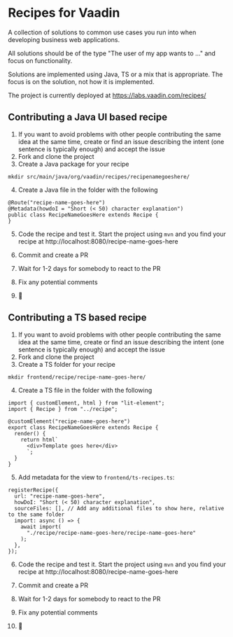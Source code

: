 # Recipes for Vaadin

A collection of solutions to common use cases you run into when developing business web applications.

All solutions should be of the type "The user of my app wants to ..." and focus on functionality.

Solutions are implemented using Java, TS or a mix that is appropriate. The focus is on the solution, not how it is implemented.

The project is currently deployed at https://labs.vaadin.com/recipes/

## Contributing a Java UI based recipe

1. If you want to avoid problems with other people contributing the same idea at the same time, create or find an issue describing the intent (one sentence is typically enough) and accept the issue
2. Fork and clone the project
3. Create a Java package for your recipe

```
mkdir src/main/java/org/vaadin/recipes/recipenamegoeshere/
```

4. Create a Java file in the folder with the following

```
@Route("recipe-name-goes-here")
@Metadata(howdoI = "Short (< 50) character explanation")
public class RecipeNameGoesHere extends Recipe {
}
```

5. Code the recipe and test it. Start the project using `mvn` and you find your recipe at http://localhost:8080/recipe-name-goes-here

6. Commit and create a PR
7. Wait for 1-2 days for somebody to react to the PR
8. Fix any potential comments
9. :tada:

## Contributing a TS based recipe

1. If you want to avoid problems with other people contributing the same idea at the same time, create or find an issue describing the intent (one sentence is typically enough) and accept the issue
2. Fork and clone the project
3. Create a TS folder for your recipe

```
mkdir frontend/recipe/recipe-name-goes-here/
```

4. Create a TS file in the folder with the following

```
import { customElement, html } from "lit-element";
import { Recipe } from "../recipe";

@customElement("recipe-name-goes-here")
export class RecipeNameGoesHere extends Recipe {
  render() {
    return html`
      <div>Template goes here</div>
      `;
  }
}
```

5. Add metadata for the view to `frontend/ts-recipes.ts`:

```
registerRecipe({
  url: "recipe-name-goes-here",
  howDoI: "Short (< 50) character explanation",
  sourceFiles: [], // Add any additional files to show here, relative to the same folder
  import: async () => {
    await import(
      "./recipe/recipe-name-goes-here/recipe-name-goes-here"
    );
  },
});
```

6. Code the recipe and test it. Start the project using `mvn` and you find your recipe at http://localhost:8080/recipe-name-goes-here

7. Commit and create a PR
8. Wait for 1-2 days for somebody to react to the PR
9. Fix any potential comments
10. :tada:
